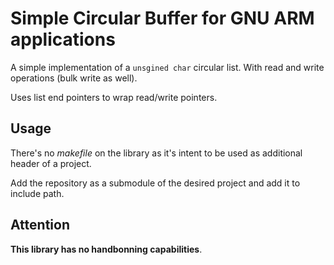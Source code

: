 # Simple Circular Buffer for GNU ARM applications

A simple implementation of a ```unsgined char``` circular list. With read and
write operations (bulk write as well).

Uses list end pointers to wrap read/write pointers.

## Usage

There's no *makefile* on the library as it's intent to be used as additional
header of a project.

Add the repository as a submodule of the desired project and add it to include
path.

## Attention

**This library has no handbonning capabilities**.
